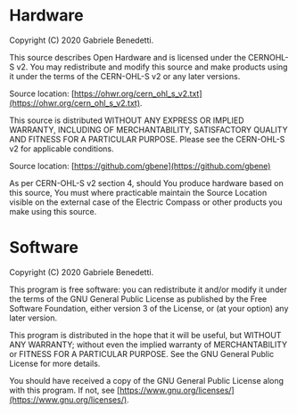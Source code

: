 
# Hardware

Copyright (C) 2020 Gabriele Benedetti.

This source describes Open Hardware and is licensed under the CERNOHL-S v2.
You may redistribute and modify this source and make products using it
under the terms of the CERN-OHL-S v2 or any later versions.

Source location: [https://ohwr.org/cern_ohl_s_v2.txt](https://ohwr.org/cern_ohl_s_v2.txt).

This source is distributed WITHOUT ANY EXPRESS OR IMPLIED WARRANTY, INCLUDING OF MERCHANTABILITY, SATISFACTORY QUALITY AND FITNESS FOR A PARTICULAR PURPOSE. 
Please see the CERN-OHL-S v2 for applicable conditions.

Source location: [https://github.com/gbene](https://github.com/gbene)

As per CERN-OHL-S v2 section 4, should You produce hardware based
on this source, You must where practicable maintain the Source Location
visible on the external case of the Electric Compass or other products you make using this source.

# Software
 
Copyright (C) 2020  Gabriele Benedetti.

This program is free software: you can redistribute it and/or modify
it under the terms of the GNU General Public License as published by
the Free Software Foundation, either version 3 of the License, or
(at your option) any later version.

This program is distributed in the hope that it will be useful,
but WITHOUT ANY WARRANTY; without even the implied warranty of
MERCHANTABILITY or FITNESS FOR A PARTICULAR PURPOSE.  See the
GNU General Public License for more details.

You should have received a copy of the GNU General Public License
along with this program.  If not, see [https://www.gnu.org/licenses/](https://www.gnu.org/licenses/).
